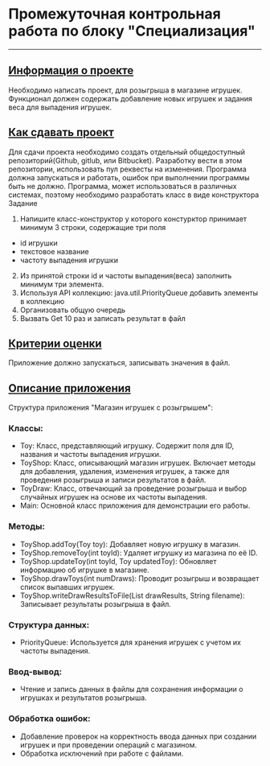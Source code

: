 # Промежуточная контрольная работа по блоку "Специализация"
***
## <u>Информация о проекте</u>
Необходимо написать проект, для розыгрыша в магазине игрушек. Функционал
должен содержать добавление новых игрушек и задания веса для выпадения
игрушек.
## <u>Как сдавать проект</u>
Для сдачи проекта необходимо создать отдельный общедоступный
репозиторий(Github, gitlub, или Bitbucket). Разработку вести в этом
репозитории, использовать пул реквесты на изменения. Программа должна
запускаться и работать, ошибок при выполнении программы быть не должно.
Программа, может использоваться в различных системах, поэтому необходимо
разработать класс в виде конструктора
Задание
1) Напишите класс-конструктор у которого констурктор принимает минимум 3 строки,
   содержащие три поля 
* id игрушки
* текстовое название
* частоту выпадения игрушки
2) Из принятой строки id и частоты выпадения(веса) заполнить минимум три элемента.
3) Используя API коллекцию: java.util.PriorityQueue добавить элементы в
   коллекцию
4) Организовать общую очередь 
5) Вызвать Get 10 раз и записать результат в файл
## <u>Критерии оценки</u>
   Приложение должно запускаться, записывать значения в файл.

## <u>Описание приложения</u>
Структура приложения "Магазин игрушек с розыгрышем":
### Классы:

* Toy: Класс, представляющий игрушку. Содержит поля для ID, названия и частоты выпадения игрушки.
* ToyShop: Класс, описывающий магазин игрушек. Включает методы для добавления, удаления, изменения игрушек, а также для проведения розыгрыша и записи результатов в файл.
* ToyDraw: Класс, отвечающий за проведение розыгрыша и выбор случайных игрушек на основе их частоты выпадения.
* Main: Основной класс приложения для демонстрации его работы.
### Методы:

* ToyShop.addToy(Toy toy): Добавляет новую игрушку в магазин.
* ToyShop.removeToy(int toyId): Удаляет игрушку из магазина по её ID.
* ToyShop.updateToy(int toyId, Toy updatedToy): Обновляет информацию об игрушке в магазине.
* ToyShop.drawToys(int numDraws): Проводит розыгрыш и возвращает список выпавших игрушек.
* ToyShop.writeDrawResultsToFile(List<Toy> drawResults, String filename): Записывает результаты розыгрыша в файл.
### Структура данных:

* PriorityQueue<Toy>: Используется для хранения игрушек с учетом их частоты выпадения.
### Ввод-вывод:

* Чтение и запись данных в файлы для сохранения информации о игрушках и результатов розыгрыша.
### Обработка ошибок:

* Добавление проверок на корректность ввода данных при создании игрушек и при проведении операций с магазином.
* Обработка исключений при работе с файлами.
